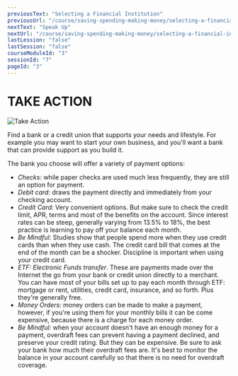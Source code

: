 ```yaml
---
previousText: "Selecting a Financial Institution"
previousUrl: "/course/saving-spending-making-money/selecting-a-financial-institution/selecting-a-financial-institution"
nextText: "Speak Up"
nextUrl: "/course/saving-spending-making-money/selecting-a-financial-institution/discussion"
lastLession: "false"
lastSession: "false"
courseModuleId: "3"
sessionId: "7"
pageId: "3"
---
```



# TAKE ACTION
![Take Action](/assets/img/take-action.jpg)


Find a bank or a credit union that supports your needs and lifestyle. For example you may want to start your own business, and you'll want a bank that can provide support as you build it.

The bank you choose will offer a variety of payment options:

- *Checks:* while paper checks are used much less frequently, they are still an option for payment. 
- *Debit card:* draws the payment directly and immediately from your checking account.
- *Credit Card:* Very convenient options. But make sure to check the credit limit, APR, terms and most of the benefits on the account. Since interest rates can be steep, generally varying from 13.5% to 18%, the best practice is learning to pay off your balance each month.
- *Be Mindful:* Studies show that people spend more when they use credit cards than when they use cash. The credit card bill that comes at the end of the month can be a shocker.  Discipline is important when using your credit card.
- *ETF: Electronic Funds transfer*. These are payments made over the Internet the go from your bank or credit union directly to a merchant. You can have most of your bills set up to pay each month through ETF: mortgage or rent, utilities, credit card, insurance, and so forth. Plus they're generally free.
- *Money Orders:* money orders can be made to make a payment, however, if you're using them for your monthly bills it can be come expensive, because there is a charge for each money order.
- *Be Mindful:* when your account doesn't have an enough money  for a payment, overdraft fees can prevent having a payment declined, and preserve your credit rating. But they can be expensive. Be sure to ask your bank how much their overdraft fees are. It's best to monitor the balance in your account carefully so that there is no need for overdraft coverage.